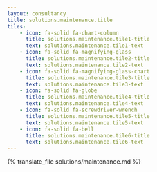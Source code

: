 ```yaml
---
layout: consultancy
title: solutions.maintenance.title
tiles: 
    - icon: fa-solid fa-chart-column
      title: solutions.maintenance.tile1-title
      text: solutions.maintenance.tile1-text
    - icon: fa-solid fa-magnifying-glass
      title: solutions.maintenance.tile2-title
      text: solutions.maintenance.tile2-text
    - icon: fa-solid fa-magnifying-glass-chart
      title: solutions.maintenance.tile3-title
      text: solutions.maintenance.tile3-text
    - icon: fa-solid fa-globe
      title: solutions.maintenance.tile4-title
      text: solutions.maintenance.tile4-text
    - icon: fa-solid fa-screwdriver-wrench
      title: solutions.maintenance.tile5-title
      text: solutions.maintenance.tile5-text
    - icon: fa-solid fa-bell
      title: solutions.maintenance.tile6-title
      text: solutions.maintenance.tile6-text
---
```

{% translate_file solutions/maintenance.md %}